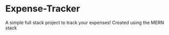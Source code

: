# Expense-Tracker
A simple full stack project to track your expenses! Created using the MERN stack 
